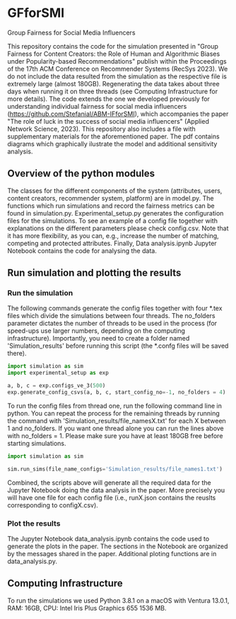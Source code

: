 # GFforSMI
Group Fairness for Social Media Influencers

This repository contains the code for the simulation presented in "Group Fairness for Content Creators: the Role of Human and Algorithmic Biases under Popularity-based Recommendations" publish within the Proceedings of the 17th ACM Conference on Recommender Systems (RecSys 2023). We do not include the data resulted from the simulation as the respective file is extremely large (almost 180GB). Regenerating the data takes about three days when running it on three threads (see Computing Infrastructure for more details). The code extends the one we developed previously for understanding individual fairness for social media influencers (https://github.com/StefaniaI/ABM-IFforSMI), which accompanies the paper "The role of luck in the success of social media influencers" (Applied Network Science, 2023). This repository also includes a file with supplementary materials for the aforementioned  paper. The pdf contains diagrams which graphically ilustrate the model and additional sensitivity analysis.

## Overview of the python modules
The classes for the different components of the system (attributes, users, content creators, recommender system, platform) are in model.py. The functions which run simulations and record the fairness metrics can be found in simulation.py. Experimental_setup.py generates the configuration files for the simulations. To see an example of a config file together with explanations on the different parameters please check config.csv. Note that it has more flexibility, as you can, e.g., increase the number of matching, competing and protected attributes. Finally, Data analysis.ipynb Jupyter Notebook contains the code for analysing the data. 

## Run simulation and plotting the results

### Run the simulation
The following commands generate the config files together with four *.tex files which divide the simulations between four threads. The no_folders parameter dictates the number of threads to be used in the process (for speed-ups use larger numbers, depending on the computing infrastructure). Importantly, you need to create a folder named 'Simulation_results' before running this script (the *.confg files will be saved there).

```python
import simulation as sim
import experimental_setup as exp

a, b, c = exp.configs_ve_3(500)
exp.generate_config_csvs(a, b, c, start_config_no=-1, no_folders = 4)
```

To run the config files from thread one, run the following command line in python. You can repeat the process for the remaining threads by running the command with 'Simulation_results/file_namesX.txt' for each X between 1 and no_folders. If you want one thread alone you can run the lines above with no_folders = 1. Please make sure you have at least 180GB free before starting simulations.

```python
import simulation as sim

sim.run_sims(file_name_configs='Simulation_results/file_names1.txt')
```

Combined, the scripts above will generate all the required data for the Jupyter Notebook doing the data analysis in the paper. More precisely you will have one file for each config file (i.e., runX.json contains the reuslts corresponding to configX.csv).

### Plot the results
The Jupyter Notebook data_analysis.ipynb contains the code used to generate the plots in the paper. The sections in the Notebook are organized by the messages shared in the paper. Additional ploting functions are in data_analysis.py.

## Computing Infrastructure
To run the simulations we used Python 3.8.1 on a macOS with Ventura 13.0.1, RAM: 16GB, CPU: Intel Iris Plus Graphics 655 1536 MB.
